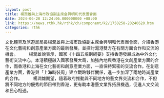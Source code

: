 ```yaml
---
layout: post
title: 楊潤雄與上海市政協副主席金興明和代表團會面
date: 2024-06-20 12:24:06.000000000 +08:00
link: https://news.rthk.hk/rthk/ch/component/k2/1758258-20240620.htm
categories: rthk
---
```


文化體育及旅遊局局長楊潤雄與上海市政協副主席金興明和代表團會面，介紹香港在文化藝術和創意產業方面的最新發展，並探討滬港雙方在有關方面合作和交流的機會。
　　 
楊潤雄說表示，國家《十四五規劃綱要》支持香港發展成為中外文化藝術交流中心，本港積極融入國家發展大局，加強內地與香港在文創產業方面的合作，而香港和上海在文化藝術和創意產業方面，一直保持緊密的交流合作。在創意產業方面，香港與「上海時裝周」建立戰略夥伴關係，進一步加深了兩地時尚產業的合作。
　　 
楊潤雄期望，隨着政府推動與不同地方的藝文界交流和合作，不但將不同地方的優秀的節目帶到香港，更有助本港藝文業界拓展機遇，促進人文交流和民心相通。
